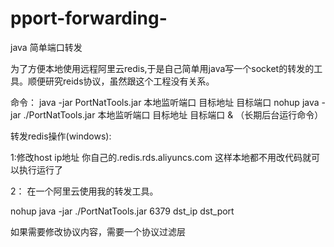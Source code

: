 # pport-forwarding-
java 简单端口转发

为了方便本地使用远程阿里云redis,于是自己简单用java写一个socket的转发的工具。顺便研究reids协议，虽然跟这个工程没有关系。

命令：
java -jar PortNatTools.jar 本地监听端口 目标地址 目标端口
nohup java -jar ./PortNatTools.jar 本地监听端口 目标地址 目标端口 & （长期后台运行命令）

转发redis操作(windows):

1:修改host
ip地址 你自己的.redis.rds.aliyuncs.com
这样本地都不用改代码就可以执行运行了

2：
在一个阿里云使用我的转发工具。

nohup java -jar ./PortNatTools.jar 6379 dst_ip dst_port


如果需要修改协议内容，需要一个协议过滤层
